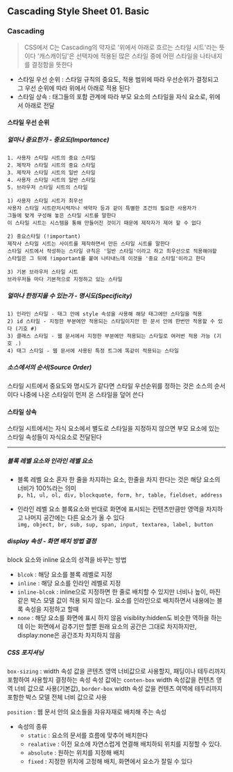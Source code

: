 ## Cascading Style Sheet 01. Basic

### Cascading
>CSS에서 C는 Cascading의 약자로 '위에서 아래로 흐르는 스타일 시트'라는 뜻이다
>'캐스캐이딩'은 선택자에 적용된 많은 스타일 중에 어떤 스타일을 나타내지를 결정함을 뜻한다

 - 스타일 우선 순위 : 스타일 규칙의 중요도, 적용 범위에 따라 우선순위가 결정되고 그 우선 순위에 따라 위에서 아래로 적용 된다
 - 스타일 상속 : 태그들의 포함 관계에 따라 부모 요소의 스타일을 자식 요소로, 위에서 아래로 전달


#### 스타일 우선 순위
##### 얼마나 중요한가 - 중요도(Importance)
```
1. 사용자 스타일 시트의 중요 스타일
2. 제작자 스타일 시트의 중요 스타일
3. 제작자 스타일 시트의 일반 스타일
4. 사용자 스타일 시트의 일반 스타일
5. 브라우저 스타일 시트의 스타일

1) 사용자 스타일 시트가 최우선
사용자 스타일 시트란저시력자나 색약자 등과 같이 특별한 조건의 필요한 사용자가 
그들에 맞게 구성해 놓은 스타일 시트를 말한다
이 스타일 시트는 시스템을 통해 만들어진 것이기 때문에 제작자가 제어 할 수 없다

2) 중요스타일 (!important)
제작사 스타일 시트는 사이트를 제작하면서 만든 스타일 시트를 말한다
스타일 시트에서 작성하는 스타일 규칙은 '일반 스타일'이라고 하고 최우선으로 적용해야할 
스타일은 그 뒤에 !important를 붙여 나타내느데 이것을 '중요 스타일'이라고 한다

3) 기본 브라우저 스타일 시트
브라우저들 마다 기본적으로 지정하고 있는 스타일

```
##### 얼마나 한정지을 수 있는가 - 명시도(Specificity)
```
1) 인라인 스타일 - 태그 안에 style 속성을 사용해 해당 태그에만 스타일을 적용
2) id 스타일 - 지정한 부분에만 적용되는 스타일이지만 한 문서 안에 한번만 적용할 수 있다 (기호 #)
3) 클래스 스타일 - 웹 문서에서 지정한 부분에만 적용되는 스타일로 여러번 적용 가능 (기호 .)
4) 태그 스타일 - 웹 문서에 사용된 특정 트그에 똑같이 적용되는 스타일
```
##### 소스에서의 순서(Source Order)
스타일 시트에서 중요도와 명시도가 같다면 스타일 우선순위를 정하는 것은 소스의 순서이다
나중에 나온 스타일이 먼저 온 스타일을 덮어 쓴다

#### 스타일 상속
스타일 시트에서는 자식 요소에서 별도로 스타일을 지정하지 않으면 부모 요소에 있는 스타일 속성들이
자식요소로 전달된다

_ _ _


##### 블록 레벨 요소와 인라인 레벨 요소

- 블록 레벨 요소
  혼자 한 줄을 차지하는 요소, 한줄을 차지 한다는 것은 해당 요소의 너비가 100%라는 의미<br>
  `p, h1, ul, ol, div, blockquote, form, hr, table, fieldset, address`
  
- 인라인 레벨 요소
  블록요소와 반대로 화면에 표시되는 컨텐츠만큼만 영역을 차지하고 나머지 공간에는 다른 요소가 올 수 있다<br>
  `img, object, br, sub, sup, span, input, textarea, label, button`
  
##### display 속성 - 화면 배치 방법 결정
block 요소와 inline 요소의 성격을 바꾸는 방법

 - `blcok` : 해당 요소를 블록 레벨로 지정
 - `inline` : 해당 요소를 인라인 레벨로 지정
 - `inline-blcok` : inline으로 지정하면 한 줄로 배치할 수 있지만 너비나 높이, 마진 같은 박스 모델 값이 적용 되지 않는다. 요소를 인라인으로 배치하면서 내용에는 블록 속성을 지정하고 할때
 - `none` : 해당 요소를 화면에 표시 하지 않음 visiblity:hidden도 비슷한 역하을 하는데 이는 화면에서 감추기만 할뿐 원래 요소의 공간은 그대로 차지하지만, display:none은 공간조차 차지하지 않음

##### CSS 포지셔닝
`box-sizing` : width 속성 값을 콘텐츠 영역 너비값으로 사용할지, 패딩이나 테두리까지 포함하여 사용할지 결정하는 속성
속성 값에는 `conten-box` width 속성값을 컨텐츠 영역 너비 값으로 사용(기본값), `border-box` width 속성 값을 컨텐츠 여역에 테두리까지 포함한 박스 모델 전체 너비 값으로 사용

`position` : 웹 문서 안의 요소들을 자유자재로 배치해 주는 속성
 - 속성의 종류
 	+ `static` : 요소의 문서를 흐름에 맞추어 배치한다
 	+ `realative` : 이전 요소에 자연스럽게 연결해 배치하되 위치를 지정할 수 있다.
 	+ `absolute` : 원하는 위치를 지정해 배치
 	+ `fixed` : 지정한 위치에 고정해 배치, 화면에서 요소가 잘릴 수 있다
  
  
  
  










